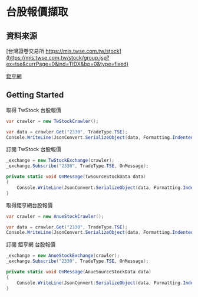 # 台股報價擷取

## 資料來源
[台灣證卷交易所 https://mis.twse.com.tw/stock](https://mis.twse.com.tw/stock/group.jsp?ex=tse&currPage=0&ind=TIDX&bp=0&type=fixed)

[鉅亨網](https://www.cnyes.com/twstock/)

## Getting Started
取得 TwStock 台股報價
```c#
var crawler = new TwStockCrawler();

var data = crawler.Get("2330", TradeType.TSE);
Console.WriteLine(JsonConvert.SerializeObject(data, Formatting.Indented));
```

訂閱 TwStock 台股報價
```c#
_exchange = new TwStockExchange(crawler);
_exchange.Subscribe("2330", TradeType.TSE, OnMessage);

private static void OnMessage(TwSourceStockData data)
{
    Console.WriteLine(JsonConvert.SerializeObject(data, Formatting.Indented));
}
```

取得鉅亨網台股報價
```c#
var crawler = new AnueStockCrawler();

var data = crawler.Get("2330", TradeType.TSE);
Console.WriteLine(JsonConvert.SerializeObject(data, Formatting.Indented));
```

訂閱 鉅亨網 台股報價
```c#
_exchange = new AnueStockExchange(crawler);
_exchange.Subscribe("2330", TradeType.TSE, OnMessage);

private static void OnMessage(AnueSourceStockData data)
{
    Console.WriteLine(JsonConvert.SerializeObject(data, Formatting.Indented));
}
